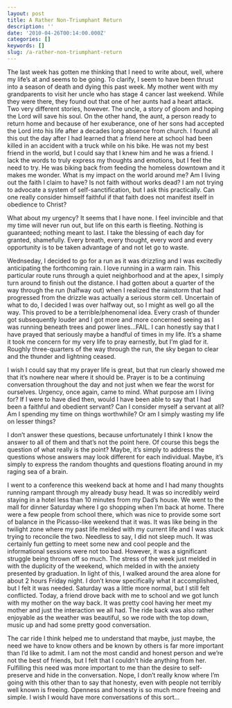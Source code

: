 ```yaml
---
layout: post
title: A Rather Non-Triumphant Return
description: ''
date: '2010-04-26T00:14:00.000Z'
categories: []
keywords: []
slug: /a-rather-non-triumphant-return
---
```


The last week has gotten me thinking that I need to write about, well, where my life’s at and seems to be going. To clarify, I seem to have been thrust into a season of death and dying this past week. My mother went with my grandparents to visit her uncle who has stage 4 cancer last weekend. While they were there, they found out that one of her aunts had a heart attack. Two very different stories, however. The uncle, a story of gloom and hoping the Lord will save his soul. On the other hand, the aunt, a person ready to return home and because of her exuberance, one of her sons had accepted the Lord into his life after a decades long absence from church. I found all this out the day after I had learned that a friend here at school had been killed in an accident with a truck while on his bike. He was not my best friend in the world, but I could say that I knew him and he was a friend. I lack the words to truly express my thoughts and emotions, but I feel the need to try. He was biking back from feeding the homeless downtown and it makes me wonder. What is my impact on the world around me? Am I living out the faith I claim to have? Is not faith without works dead? I am not trying to advocate a system of self-sanctification, but I ask this practically. Can one really consider himself faithful if that faith does not manifest itself in obedience to Christ?

What about my urgency? It seems that I have none. I feel invincible and that my time will never run out, but life on this earth is fleeting. Nothing is guaranteed; nothing meant to last. I take the blessing of each day for granted, shamefully. Every breath, every thought, every word and every opportunity is to be taken advantage of and not let go to waste.

Wednseday, I decided to go for a run as it was drizzling and I was excitedly anticipating the forthcoming rain. I love running in a warm rain. This particular route runs through a quiet neighborhood and at the apex, I simply turn around to finish out the distance. I had gotten about a quarter of the way through the run (halfway out) when I realized the rainstorm that had progressed from the drizzle was actually a serious storm cell. Uncertain of what to do, I decided I was over halfway out, so I might as well go all the way. This proved to be a terrible/phenomenal idea. Every crash of thunder got subsequently louder and I got more and more concerned seeing as I was running beneath trees and power lines…FAIL. I can honestly say that I have prayed that seriously maybe a handful of times in my life. It’s a shame it took me concern for my very life to pray earnestly, but I’m glad for it. Roughly three-quarters of the way through the run, the sky began to clear and the thunder and lightning ceased.

I wish I could say that my prayer life is great, but that run clearly showed me that it’s nowhere near where it should be. Prayer is to be a continuing conversation throughout the day and not just when we fear the worst for ourselves. Urgency, once again, came to mind. What purpose am I living for? If I were to have died then, would I have been able to say that I had been a faithful and obedient servant? Can I consider myself a servant at all? Am I spending my time on things worthwhile? Or am I simply wasting my life on lesser things?

I don’t answer these questions, because unfortunately I think I know the answer to all of them and that’s not the point here. Of course this begs the question of what really is the point? Maybe, it’s simply to address the questions whose answers may look different for each individual. Maybe, it’s simply to express the random thoughts and questions floating around in my raging sea of a brain.

I went to a conference this weekend back at home and I had many thoughts running rampant through my already busy head. It was so incredibly weird staying in a hotel less than 10 minutes from my Dad’s house. We went to the mall for dinner Saturday where I go shopping when I’m back at home. There were a few people from school there, which was nice to provide some sort of balance in the Picasso-like weekend that it was. It was like being in the twilight zone where my past life melded with my current life and I was stuck trying to reconcile the two. Needless to say, I did not sleep much. It was certainly fun getting to meet some new and cool people and the informational sessions were not too bad. However, it was a significant struggle being thrown off so much. The stress of the week just melded in with the duplicity of the weekend, which melded in with the anxiety presented by graduation. In light of this, I walked around the area alone for about 2 hours Friday night. I don’t know specifically what it accomplished, but I felt it was needed. Saturday was a little more normal, but I still felt conflicted. Today, a friend drove back with me to school and we got lunch with my mother on the way back. It was pretty cool having her meet my mother and just the interaction we all had. The ride back was also rather enjoyable as the weather was beautiful, so we rode with the top down, music up and had some pretty good conversation.

The car ride I think helped me to understand that maybe, just maybe, the need we have to know others and be known by others is far more important than I’d like to admit. I am not the most candid and honest person and we’re not the best of friends, but I felt that I couldn’t hide anything from her. Fulfilling this need was more important to me than the desire to self-preserve and hide in the conversation. Nope, I don’t really know where I’m going with this other than to say that honesty, even with people not terribly well known is freeing. Openness and honesty is so much more freeing and simple. I wish I would have more conversations of this sort…